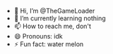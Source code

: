 - 👋 Hi, I’m @TheGameLoader
- 🌱 I’m currently learning nothing
- 📫 How to reach me, don't
- 😄 Pronouns: idk
- ⚡ Fun fact: water melon
